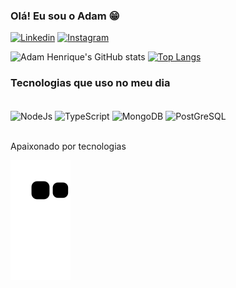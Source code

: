 ### Olá! Eu sou o Adam 😁

[![Linkedin](	https://img.shields.io/badge/LinkedIn-0077B5?style=for-the-badge&logo=linkedin&logoColor=white)](https://www.linkedin.com/in/adam-henrique-ab0483216/)
[![Instagram](https://img.shields.io/badge/Instagram-E4405F?style=for-the-badge&logo=instagram&logoColor=white)](https://www.instagram.com/adam_henrique_67/)

![Adam Henrique's GitHub stats](https://github-readme-stats.vercel.app/api?username=AdamHenrique67&show_icons=true&theme=highcontrast)
[![Top Langs](https://github-readme-stats.vercel.app/api/top-langs/?username=AdamHenrique67&layout=compact)](https://github.com/AdamHenrique67/github-readme-stats)

### Tecnologias que uso no meu dia

<div style="display: inline_block"><br/>
  <img align= "center" alt="NodeJs" src="https://img.shields.io/badge/Node.js-43853D?style=for-the-badge&logo=node.js&logoColor=white" />
  <img align= "center" alt="TypeScript" src="https://img.shields.io/badge/TypeScript-007ACC?style=for-the-badge&logo=typescript&logoColor=white" />
  <img align= "center" alt="MongoDB" src="https://img.shields.io/badge/MongoDB-4EA94B?style=for-the-badge&logo=mongodb&logoColor=white" />
  <img align= "center" alt="PostGreSQL" src="https://img.shields.io/badge/PostgreSQL-316192?style=for-the-badge&logo=postgresql&logoColor=white" />
</div><br/>

Apaixonado por tecnologias

  ![Snake animation](https://github.com/AdamHenrique67/AdamHenrique67/blob/output/github-contribution-grid-snake.svg)
